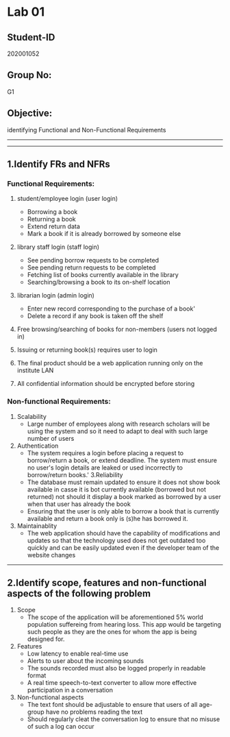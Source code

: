# Lab 01

## Student-ID
202001052

## Group No:
G1

## Objective:
identifying Functional and Non-Functional Requirements

----
----

## 1.Identify FRs and NFRs
### Functional Requirements:
1. student/employee login (user login)
    - Borrowing a book
    - Returning a book
    - Extend return data
    - Mark a book if it is already borrowed by someone else

2. library staff login (staff login)
    - See pending borrow requests to be completed
    - See pending return requests to be completed
    - Fetching list of books currently available in the library
    - Searching/browsing a book to its on-shelf location

3. librarian login (admin login)
    - Enter new record corresponding to the purchase of a book'
    - Delete a record if any book is taken off the shelf

4. Free browsing/searching of books for non-members (users not logged in)
5. Issuing or returning book(s) requires user to login
6. The final product should be a web application running only on the institute LAN
7. All confidential information should be encrypted before storing

### Non-functional Requirements:
1. Scalability
    - Large number of employees along with research scholars will be using the system and so it need to adapt to deal with such large number of users
2. Authentication
    - The system requires a login before placing a request to borrow/return a book, or extend deadline. The system must ensure no user's login details are leaked or used incorrectly to borrow/return books.'
3.Reliability
    - The database must remain updated to ensure it does not show book available in casse it is bot currently available (borrowed but not returned) not should it display a book marked as borrowed by a user when that user has already the book
    - Ensuring that the user is only able to borrow a book that is currently available and return a book only is (s)he has borrowed it.
4. Maintainablity
    - The web application should have the capability of modifications and updates so that the technology used does not get outdated too quickly and can be easily updated even if the developer team of the website changes
 ----
 
 ## 2.Identify scope, features and non-functional aspects of the following problem
 1. Scope 
     - The scope of the application will be aforementioned 5% world population suffereing from hearing loss. This app would be targeting such people as they are the ones for whom the app is being designed for.
 2. Features
     - Low latency to enable real-time use
     - Alerts to user about the incoming sounds
     - The sounds recorded must also be logged properly in readable format
     - A real time speech-to-text converter to allow more effective participation in a conversation
 3. Non-functional aspects
     - The text font should be adjustable to ensure that users of all age-group have no problems reading the text
     - Should regularly cleat the conversation log to ensure that no misuse of such a log can occur

